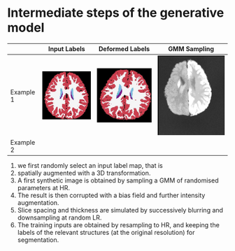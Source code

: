 Intermediate steps of the generative model
==========================================

|           | Input Labels                                                 | Deformed Labels                                                    | GMM Sampling                                                 |
| --------- | ------------------------------------------------------------ | ------------------------------------------------------------------ | ------------------------------------------------------------ |
| Example 1 | ![Input Labels](../img/table3_example1_a.jpg "Input Labels") | ![Deformed Labels](../img/table3_example1_b.jpg "Deformed Labels") | ![GMM Sampling](../img/table3_example1_c.jpg "GMM Sampling") |
| Example 2 |                                                              |                                                                    |                                                              |

1. we first randomly
select an input label map, that is 
2. spatially augmented with a 3D
transformation. 
3. A first synthetic image is obtained by sampling a
GMM of randomised parameters at HR. 
4. The result is then corrupted
with a bias field and further intensity augmentation. 
5. Slice spacing
and thickness are simulated by successively blurring and downsampling
at random LR. 
6. The training inputs are obtained by resampling to
HR, and keeping the labels of the relevant structures (at the original
resolution) for segmentation.